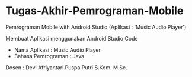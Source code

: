 # Tugas-Akhir-Pemrograman-Mobile
Pemrograman Mobile with Android Studio (Aplikasi : 'Music Audio Player')

Membuat Aplikasi menggunakan Android Studio Code
- Nama Aplikasi : Music Audio Player
- Bahasa Pemrograman : Java

Dosen : Devi Afriyantari Puspa Putri S.Kom. M.Sc.
